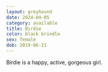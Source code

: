 ```yaml
---
layout: greyhound
date: 2024-04-05
category: available
title: Birdie
color: black brindle
sex: female
dob: 2019-06-21
---
```

Birdie is a happy, active, gorgeous girl. 
